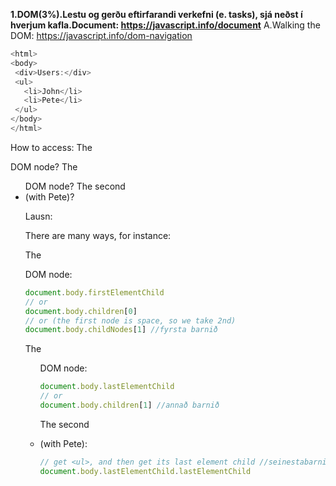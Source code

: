 __1.DOM(3%).Lestu og gerðu eftirfarandi verkefni (e. tasks), sjá neðst í hverjum kafla.Document: https://javascript.info/document__
A.Walking the DOM: https://javascript.info/dom-navigation

 ```javascript
<html>
<body>
  <div>Users:</div>
  <ul>
    <li>John</li>
    <li>Pete</li>
  </ul>
</body>
</html>
 ```

How to access:
    The <div> DOM node?
    The <ul> DOM node?
    The second <li> (with Pete)?

Lausn:


There are many ways, for instance:
 
The <div> DOM node:
 
 ```javascript
document.body.firstElementChild
// or
document.body.children[0]
// or (the first node is space, so we take 2nd)
document.body.childNodes[1] //fyrsta barnið
 ```
The <ul> DOM node:
 
 ```javascript
document.body.lastElementChild
// or
document.body.children[1] //annað barnið
 ```
The second <li> (with Pete):
 
  ```javascript
// get <ul>, and then get its last element child //seinestabarnið
document.body.lastElementChild.lastElementChild
 ```
